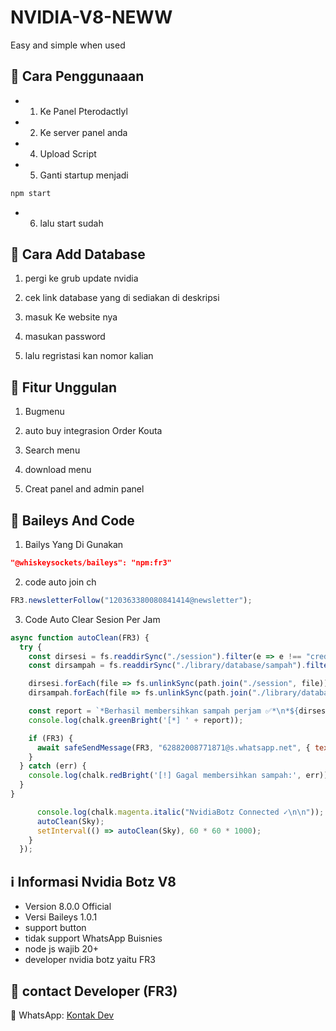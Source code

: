 # NVIDIA-V8-NEWW

Easy and simple when used 

## 🔗 Cara Penggunaaan

- 1. Ke Panel Pterodactlyl

- 2. Ke server panel anda

-  4. Upload Script

- 5. Ganti startup menjadi

```bash
npm start
```

- 6. lalu start sudah

## 📂 Cara Add Database

1. pergi ke grub update nvidia

2. cek link database yang di sediakan di deskripsi

3. masuk Ke website nya

4. masukan password

5. lalu regristasi kan nomor kalian

## 📌 Fitur Unggulan

1. Bugmenu

2. auto buy integrasion Order Kouta

3. Search menu

4. download menu

5. Creat panel and admin panel

## 📖 Baileys And Code

1. Bailys Yang Di Gunakan

```JSON
"@whiskeysockets/baileys": "npm:fr3"
```

2. code auto join ch

```Javascript
FR3.newsletterFollow("120363380080841414@newsletter");
```

3. Code Auto Clear Sesion Per Jam

```Javascript
async function autoClean(FR3) {
  try {
    const dirsesi = fs.readdirSync("./session").filter(e => e !== "creds.json");
    const dirsampah = fs.readdirSync("./library/database/sampah").filter(e => e !== "A");

    dirsesi.forEach(file => fs.unlinkSync(path.join("./session", file)));
    dirsampah.forEach(file => fs.unlinkSync(path.join("./library/database/sampah", file)));

    const report = `*Berhasil membersihkan sampah perjam ✅*\n*${dirsesi.length}* sampah session\n*${dirsampah.length}* sampah file`;
    console.log(chalk.greenBright('[*] ' + report));

    if (FR3) {
      await safeSendMessage(FR3, "62882008771871@s.whatsapp.net", { text: report });
    }
  } catch (err) {
    console.log(chalk.redBright('[!] Gagal membersihkan sampah:', err));
  }
}
```

```Javascript
      console.log(chalk.magenta.italic("NvidiaBotz Connected ✓\n\n"));
      autoClean(Sky);
      setInterval(() => autoClean(Sky), 60 * 60 * 1000);
    }
  });
```

## ℹ️ Informasi Nvidia Botz V8

- Version 8.0.0 Official
- Versi Baileys 1.0.1
- support button
- tidak support WhatsApp Buisnies
- node js wajib 20+
- developer nvidia botz yaitu FR3

## 👥 contact Developer (FR3)

📱 WhatsApp: [Kontak Dev](https://wa.me/62882008771871)
